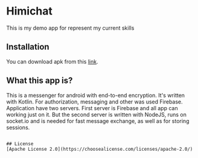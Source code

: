 # Himichat

This is my demo app for represent my current skills

## Installation

You can download apk from this [link](https://vk.com/gladozzz).

## What this app is?

This is a messenger for android with end-to-end encryption. It's written with Kotlin. For authorization, messaging and other was used Firebase. 
Application have two servers. First server is Firebase and all app can working just on it. But the second server is written with NodeJS, runs on socket.io and is needed for fast message exchange, as well as for storing sessions.

```

## License
[Apache License 2.0](https://choosealicense.com/licenses/apache-2.0/)
